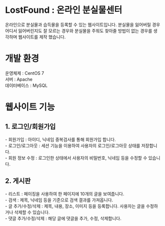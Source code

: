 # LostFound : 온라인 분실물센터
온라인으로 분실물과 습득물을 등록할 수 있는 웹사이트입니다.
분실물을 잃어버릴 경우 어디서 잃어버린지도 잘 모르는 경우와 분실물을 주워도 찾아줄 방법이 없는 경우를 생각하며 웹사이트를 제작 했습니다.

# 개발 환경
운영체제 : CentOS 7 <br/>
서버 : Apache<br/>
데이터베이스 : MySQL<br/>


# 웹사이트 기능
 
<h2>1. 로그인/회원가입  </h2>
- 회원가입 : 아이디, 닉네임 중복검사를 통해 회원가입 합니다.<br/>
- 로그인/로그아웃 : 세션 기능을 이용하여 사용자의 로그인/로그아웃 상태를 저장합니다. <br/>
- 회원 정보 수정 : 로그인한 상태에서 사용자의 비밀번호, 닉네임 등을 수정할 수 있습니다. <br/>

<h2>2. 게시판 </h2>
- 리스트 : 페이징을 사용하여 한 페이지에 10개의 글을 보여줍니다. </br>
- 검색 : 제목, 닉네임 등을 기준으로 검색 결과를 가져옵니다. <br/>
- 글 추가/수정/삭제 : 제목, 내용, 장소, 이미지 등을 등록합니다. 사용자는 글을 수정하거나 삭제할 수 있습니다. <br/>
- 댓글 추가/수정/삭제 : 해당 글에 댓글을 추가, 수정, 삭제합니다. <br/>
